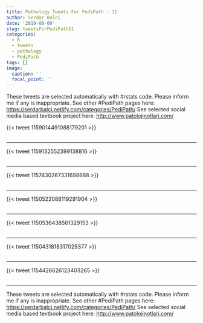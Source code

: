 ```yaml
---
title: Pathology Tweets For PediPath - 11
author: Serdar Balci
date: '2019-08-09'
slug: tweetsForPediPath11
categories:
  - R
  - tweets
  - pathology
  - PediPath
tags: []
image:
  caption: ''
  focal_point: ''
---
```



These tweets are selected automatically with #rstats code. Please inform me if any is inappropriate.
See other #PediPath pages here: https://serdarbalci.netlify.com/categories/PediPath/ 
See selected social media based textbook project here: http://www.patolojinotlari.com/

{{< tweet 1159014491088179201 >}}
<br>
<br>
<hr>
{{< tweet 1159132552399138816 >}}
<br>
<br>
<hr>
{{< tweet 1157430267331698688 >}}
<br>
<br>
<hr>
{{< tweet 1150522088119291904 >}}
<br>
<br>
<hr>
{{< tweet 1150536438561329153 >}}
<br>
<br>
<hr>
{{< tweet 1150431818317029377 >}}
<br>
<br>
<hr>
{{< tweet 1154426626123403265 >}}
<br>
<br>
<hr>


These tweets are selected automatically with #rstats code. Please inform me if any is inappropriate.
See other #PediPath pages here: https://serdarbalci.netlify.com/categories/PediPath/ 
See selected social media based textbook project here: http://www.patolojinotlari.com/

